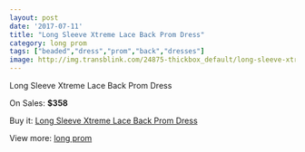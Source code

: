 ```yaml
---
layout: post
date: '2017-07-11'
title: "Long Sleeve Xtreme Lace Back Prom Dress"
category: long prom
tags: ["beaded","dress","prom","back","dresses"]
image: http://img.transblink.com/24875-thickbox_default/long-sleeve-xtreme-lace-back-prom-dress.jpg
---
```

Long Sleeve Xtreme Lace Back Prom Dress

On Sales: **$358**
<a href="https://www.transblink.com/en/long-prom/7847-long-sleeve-xtreme-lace-back-prom-dress.html"><amp-img layout="responsive" width="600" height="600" src="//img.transblink.com/24875-thickbox_default/long-sleeve-xtreme-lace-back-prom-dress.jpg" alt="Long Sleeve Xtreme Lace Back Prom Dress 0" /></a>
<a href="https://www.transblink.com/en/long-prom/7847-long-sleeve-xtreme-lace-back-prom-dress.html"><amp-img layout="responsive" width="600" height="600" src="//img.transblink.com/24876-thickbox_default/long-sleeve-xtreme-lace-back-prom-dress.jpg" alt="Long Sleeve Xtreme Lace Back Prom Dress 1" /></a>

Buy it: [Long Sleeve Xtreme Lace Back Prom Dress](https://www.transblink.com/en/long-prom/7847-long-sleeve-xtreme-lace-back-prom-dress.html "Long Sleeve Xtreme Lace Back Prom Dress")

View more: [long prom](https://www.transblink.com/en/58-long-prom "long prom")